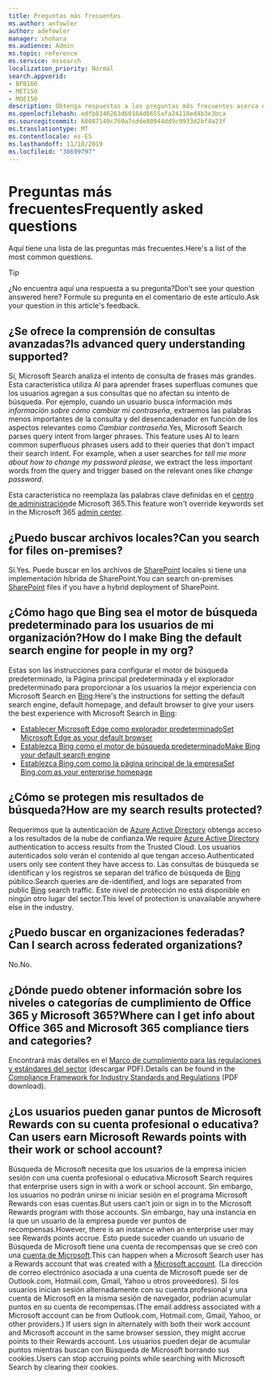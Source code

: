 ```yaml
---
title: Preguntas más frecuentes
ms.author: anfowler
author: adefowler
manager: shohara
ms.audience: Admin
ms.topic: reference
ms.service: mssearch
localization_priority: Normal
search.appverid:
- BFB160
- MET150
- MOE150
description: Obtenga respuestas a las preguntas más frecuentes acerca de la búsqueda empresarial y Microsoft Search
ms.openlocfilehash: edfb8346263d60184d8655afa24118ed4b3e3bca
ms.sourcegitcommit: 68087149c769a7cdde80944dd9c9933d2bf4a23f
ms.translationtype: MT
ms.contentlocale: es-ES
ms.lasthandoff: 11/18/2019
ms.locfileid: "38699797"
---
```

# <a name="frequently-asked-questions"></a><span data-ttu-id="6edd9-103">Preguntas más frecuentes</span><span class="sxs-lookup"><span data-stu-id="6edd9-103">Frequently asked questions</span></span>

<span data-ttu-id="6edd9-104">Aquí tiene una lista de las preguntas más frecuentes.</span><span class="sxs-lookup"><span data-stu-id="6edd9-104">Here's a list of the most common questions.</span></span>

> [!TIP]
> <span data-ttu-id="6edd9-105">¿No encuentra aquí una respuesta a su pregunta?</span><span class="sxs-lookup"><span data-stu-id="6edd9-105">Don't see your question answered here?</span></span> <span data-ttu-id="6edd9-106">Formule su pregunta en el comentario de este artículo.</span><span class="sxs-lookup"><span data-stu-id="6edd9-106">Ask your question in this article's feedback.</span></span>

## <a name="is-advanced-query-understanding-supported"></a><span data-ttu-id="6edd9-107">¿Se ofrece la comprensión de consultas avanzadas?</span><span class="sxs-lookup"><span data-stu-id="6edd9-107">Is advanced query understanding supported?</span></span>

<span data-ttu-id="6edd9-p102">Sí, Microsoft Search analiza el intento de consulta de frases más grandes. Esta característica utiliza AI para aprender frases superfluas comunes que los usuarios agregan a sus consultas que no afectan su intento de búsqueda. Por ejemplo, cuando un usuario busca información *más información sobre cómo cambiar mi contraseña*, extraemos las palabras menos importantes de la consulta y del desencadenador en función de los aspectos relevantes como *Cambiar contraseña*.</span><span class="sxs-lookup"><span data-stu-id="6edd9-p102">Yes, Microsoft Search parses query intent from larger phrases. This feature uses AI to learn common superfluous phrases users add to their queries that don't impact their search intent. For example, when a user searches for *tell me more about how to change my password please*, we extract the less important words from the query and trigger based on the relevant ones like *change password*.</span></span>
  
<span data-ttu-id="6edd9-111">Esta característica no reemplaza las palabras clave definidas en el [centro de administración](https://admin.microsoft.com)de Microsoft 365.</span><span class="sxs-lookup"><span data-stu-id="6edd9-111">This feature won't override keywords set in the Microsoft 365 [admin center](https://admin.microsoft.com).</span></span>
  
## <a name="can-you-search-for-files-on-premises"></a><span data-ttu-id="6edd9-112">¿Puedo buscar archivos locales?</span><span class="sxs-lookup"><span data-stu-id="6edd9-112">Can you search for files on-premises?</span></span>

<span data-ttu-id="6edd9-113">Sí.</span><span class="sxs-lookup"><span data-stu-id="6edd9-113">Yes.</span></span> <span data-ttu-id="6edd9-114">Puede buscar en los archivos de [SharePoint](http://sharepoint.com/) locales si tiene una implementación híbrida de SharePoint.</span><span class="sxs-lookup"><span data-stu-id="6edd9-114">You can search on-premises [SharePoint](http://sharepoint.com/) files if you have a hybrid deployment of SharePoint.</span></span>
  
## <a name="how-do-i-make-bing-the-default-search-engine-for-people-in-my-org"></a><span data-ttu-id="6edd9-115">¿Cómo hago que Bing sea el motor de búsqueda predeterminado para los usuarios de mi organización?</span><span class="sxs-lookup"><span data-stu-id="6edd9-115">How do I make Bing the default search engine for people in my org?</span></span>

<span data-ttu-id="6edd9-116">Estas son las instrucciones para configurar el motor de búsqueda predeterminado, la Página principal predeterminada y el explorador predeterminado para proporcionar a los usuarios la mejor experiencia con Microsoft Search en [Bing](https://Bing.com):</span><span class="sxs-lookup"><span data-stu-id="6edd9-116">Here's the instructions for setting the default search engine, default homepage, and default browser to give your users the best experience with Microsoft Search in [Bing](https://Bing.com):</span></span>

- [<span data-ttu-id="6edd9-117">Establecer Microsoft Edge como explorador predeterminado</span><span class="sxs-lookup"><span data-stu-id="6edd9-117">Set Microsoft Edge as your default browser</span></span>](set-default-browser.md)
- [<span data-ttu-id="6edd9-118">Establezca Bing como el motor de búsqueda predeterminado</span><span class="sxs-lookup"><span data-stu-id="6edd9-118">Make Bing your default search engine</span></span>](set-default-search-engine.md)
- [<span data-ttu-id="6edd9-119">Establezca Bing.com como la página principal de la empresa</span><span class="sxs-lookup"><span data-stu-id="6edd9-119">Set Bing.com as your enterprise homepage</span></span>](set-default-homepage.md)

  
## <a name="how-are-my-search-results-protected"></a><span data-ttu-id="6edd9-120">¿Cómo se protegen mis resultados de búsqueda?</span><span class="sxs-lookup"><span data-stu-id="6edd9-120">How are my search results protected?</span></span>

<span data-ttu-id="6edd9-121">Requerimos que la autenticación de [Azure Active Directory](https://docs.microsoft.com/azure/active-directory/) obtenga acceso a los resultados de la nube de confianza.</span><span class="sxs-lookup"><span data-stu-id="6edd9-121">We require [Azure Active Directory](https://docs.microsoft.com/azure/active-directory/) authentication to access results from the Trusted Cloud.</span></span> <span data-ttu-id="6edd9-122">Los usuarios autenticados solo verán el contenido al que tengan acceso.</span><span class="sxs-lookup"><span data-stu-id="6edd9-122">Authenticated users only see content they have access to.</span></span> <span data-ttu-id="6edd9-123">Las consultas de búsqueda se identifican y los registros se separan del tráfico de búsqueda de [Bing](https://Bing.com) público.</span><span class="sxs-lookup"><span data-stu-id="6edd9-123">Search queries are de-identified, and logs are separated from public [Bing](https://Bing.com) search traffic.</span></span> <span data-ttu-id="6edd9-124">Este nivel de protección no está disponible en ningún otro lugar del sector.</span><span class="sxs-lookup"><span data-stu-id="6edd9-124">This level of protection is unavailable anywhere else in the industry.</span></span>

## <a name="can-i-search-across-federated-organizations"></a><span data-ttu-id="6edd9-125">¿Puedo buscar en organizaciones federadas?</span><span class="sxs-lookup"><span data-stu-id="6edd9-125">Can I search across federated organizations?</span></span>

<span data-ttu-id="6edd9-126">No.</span><span class="sxs-lookup"><span data-stu-id="6edd9-126">No.</span></span>

## <a name="where-can-i-get-info-about-office-365-and-microsoft-365-compliance-tiers-and-categories"></a><span data-ttu-id="6edd9-127">¿Dónde puedo obtener información sobre los niveles o categorías de cumplimiento de Office 365 y Microsoft 365?</span><span class="sxs-lookup"><span data-stu-id="6edd9-127">Where can I get info about Office 365 and Microsoft 365 compliance tiers and categories?</span></span>

<span data-ttu-id="6edd9-128">Encontrará más detalles en el [Marco de cumplimiento para las regulaciones y estándares del sector](https://download.microsoft.com/download/B/2/7/B27B3EF3-8849-4C18-8BA4-5AD755728620/Compliance%20Framework_customer%20guidance.pdf) (descargar PDF).</span><span class="sxs-lookup"><span data-stu-id="6edd9-128">Details can be found in the [Compliance Framework for Industry Standards and Regulations](https://download.microsoft.com/download/B/2/7/B27B3EF3-8849-4C18-8BA4-5AD755728620/Compliance%20Framework_customer%20guidance.pdf) (PDF download).</span></span>

## <a name="can-users-earn-microsoft-rewards-points-with-their-work-or-school-account"></a><span data-ttu-id="6edd9-129">¿Los usuarios pueden ganar puntos de Microsoft Rewards con su cuenta profesional o educativa?</span><span class="sxs-lookup"><span data-stu-id="6edd9-129">Can users earn Microsoft Rewards points with their work or school account?</span></span>

<span data-ttu-id="6edd9-130">Búsqueda de Microsoft necesita que los usuarios de la empresa inicien sesión con una cuenta profesional o educativa.</span><span class="sxs-lookup"><span data-stu-id="6edd9-130">Microsoft Search requires that enterprise users sign in with a work or school account.</span></span> <span data-ttu-id="6edd9-131">Sin embargo, los usuarios no podrán unirse ni iniciar sesión en el programa Microsoft Rewards con esas cuentas.</span><span class="sxs-lookup"><span data-stu-id="6edd9-131">But users can’t join or sign in to the Microsoft Rewards program with those accounts.</span></span> <span data-ttu-id="6edd9-132">Sin embargo, hay una instancia en la que un usuario de la empresa puede ver puntos de recompensas.</span><span class="sxs-lookup"><span data-stu-id="6edd9-132">However, there is an instance when an enterprise user may see Rewards points accrue.</span></span> <span data-ttu-id="6edd9-133">Esto puede suceder cuando un usuario de Búsqueda de Microsoft tiene una cuenta de recompensas que se creó con una <a href="https://www.microsoft.com/welcome?rtc=1">cuenta de Microsoft</a>.</span><span class="sxs-lookup"><span data-stu-id="6edd9-133">This can happen when a Microsoft Search user has a Rewards account that was created with a <a href="https://www.microsoft.com/welcome?rtc=1">Microsoft account</a>.</span></span> <span data-ttu-id="6edd9-134">(La dirección de correo electrónico asociada a una cuenta de Microsoft puede ser de Outlook.com, Hotmail.com, Gmail, Yahoo u otros proveedores). Si los usuarios inician sesión alternadamente con su cuenta profesional y una cuenta de Microsoft en la misma sesión de navegador, podrían acumular puntos en su cuenta de recompensas.</span><span class="sxs-lookup"><span data-stu-id="6edd9-134">(The email address associated with a Microsoft account can be from Outlook.com, Hotmail.com, Gmail, Yahoo, or other providers.) If users sign in alternately with both their work account and Microsoft account in the same browser session, they might accrue points to their Rewards account.</span></span> <span data-ttu-id="6edd9-135">Los usuarios pueden dejar de acumular puntos mientras buscan con Búsqueda de Microsoft borrando sus cookies.</span><span class="sxs-lookup"><span data-stu-id="6edd9-135">Users can stop accruing points while searching with Microsoft Search by clearing their cookies.</span></span> 

